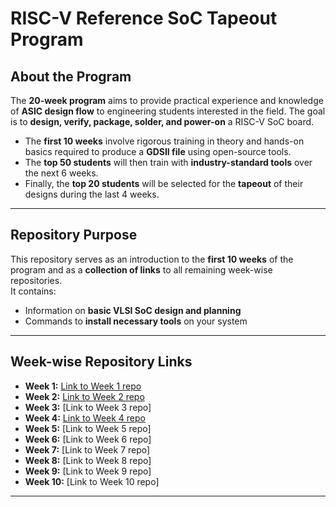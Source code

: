 # RISC-V Reference SoC Tapeout Program

## About the Program
The **20-week program** aims to provide practical experience and knowledge of **ASIC design flow** to engineering students interested in the field. The goal is to **design, verify, package, solder, and power-on** a RISC-V SoC board.

- The **first 10 weeks** involve rigorous training in theory and hands-on basics required to produce a **GDSII file** using open-source tools.  
- The **top 50 students** will then train with **industry-standard tools** over the next 6 weeks.  
- Finally, the **top 20 students** will be selected for the **tapeout** of their designs during the last 4 weeks.

---

## Repository Purpose
This repository serves as an introduction to the **first 10 weeks** of the program and as a **collection of links** to all remaining week-wise repositories.  
It contains:

- Information on **basic VLSI SoC design and planning**
- Commands to **install necessary tools** on your system

---

## Week-wise Repository Links

- **Week 1:** [Link to Week 1 repo](https://github.com/die-hardfan/Week1_RTL_Synthesis_and_Design)
- **Week 2:** [Link to Week 2 repo](https://github.com/die-hardfan/Week2_BabySoC_Fundamentals)
- **Week 3:** [Link to Week 3 repo]
- **Week 4:** [Link to Week 4 repo](https://github.com/die-hardfan/Week4_CMOS_concepts_and_experiments)
- **Week 5:** [Link to Week 5 repo]
- **Week 6:** [Link to Week 6 repo]
- **Week 7:** [Link to Week 7 repo]
- **Week 8:** [Link to Week 8 repo]
- **Week 9:** [Link to Week 9 repo]  
- **Week 10:** [Link to Week 10 repo]  

---
